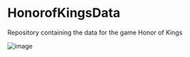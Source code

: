 # HonorofKingsData
Repository containing the data for the game Honor of Kings

![image](https://github.com/qiye45/HonorofKingsData/assets/138199658/8773490f-fb17-47aa-9034-f1a04a3feae8)
